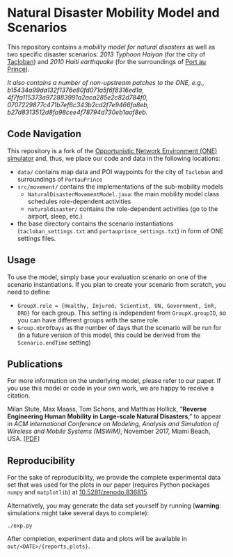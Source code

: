 # Natural Disaster Mobility Model and Scenarios

This repository contains a *mobility model for natural disasters* as well as two specific disaster scenarios: *2013 Typhoon Haiyan* (for the city of [Tacloban](https://www.openstreetmap.org/#map=18/11.24303/125.00720&layers=H)) and *2010 Haiti earthquake* (for the surroundings of [Port au Prince](https://www.openstreetmap.org/#map=18/18.54733/-72.34053&layers=H)).

*It also contains a number of non-upstream patches to the ONE, e.g., b15434a99da132f1376e80fd071a5f6f8316ed1a, 4f7fa115373a972883991a2aca285e2c82d784f0, 0707229877c471b7ef6c343b2cd2f7e9466fa8eb, b27d8313512d8fa98cee4f78794d730eb1aaf8eb.*

## Code Navigation

This repository is a fork of the [Opportunistic Network Environment (ONE) simulator](http://akeranen.github.io/the-one/) and, thus, we place our code and data in the following locations:

* `data/` contains map data and POI waypoints for the city of `Tacloban` and surroundings of `PortauPrince`
* `src/movement/` contains the implementations of the sub-mobility models
  * `NaturalDisasterMovementModel.java`: the main mobility model class schedules role-dependent activities 
  * `naturaldisaster/` contains the role-dependent activities (go to the airport, sleep, etc.)
* the base directory contains the scenario instantiations (`tacloban_settings.txt` and `portauprince_settings.txt`) in form of ONE settings files.

## Usage

To use the model, simply base your evaluation scenario on one of the scenario instantiations. If you plan to create your scenario from scratch, you need to define:
* `GroupX.role = {Healthy, Injured, Scientist, UN, Government, SnR, DRO}` for each group. This setting is independent from `GroupX.groupID`, so you can have different groups with the same role.
* `Group.nbrOfDays` as the number of days that the scenario will be run for (in a future version of this model, this could be derived from the `Scenario.endTime` setting)

## Publications

For more information on the underlying model, please refer to our paper. If you use this model or code in your own work, we are happy to receive a citation.

Milan Stute, Max Maass, Tom Schons, and Matthias Hollick, “**Reverse Engineering Human Mobility in Large-scale Natural Disasters**,” to appear in *ACM International Conference on Modeling, Analysis and Simulation of Wireless and Mobile Systems (MSWiM)*, November 2017, Miami Beach, USA. [[PDF](https://arxiv.org/pdf/1708.02151.pdf)]

## Reproducibility

For the sake of reproducibility, we provide the complete experimental data set that was used for the plots in our paper (requires Python packages `numpy` and `matplotlib`) at [10.5281/zenodo.836815](https://doi.org/10.5281/zenodo.836815).

Alternatively, you may generate the data set yourself by running (**warning**: simulations might take several days to complete):
```
./exp.py
```
After completion, experiment data and plots will be available in `out/<DATE>/{reports,plots}`.
